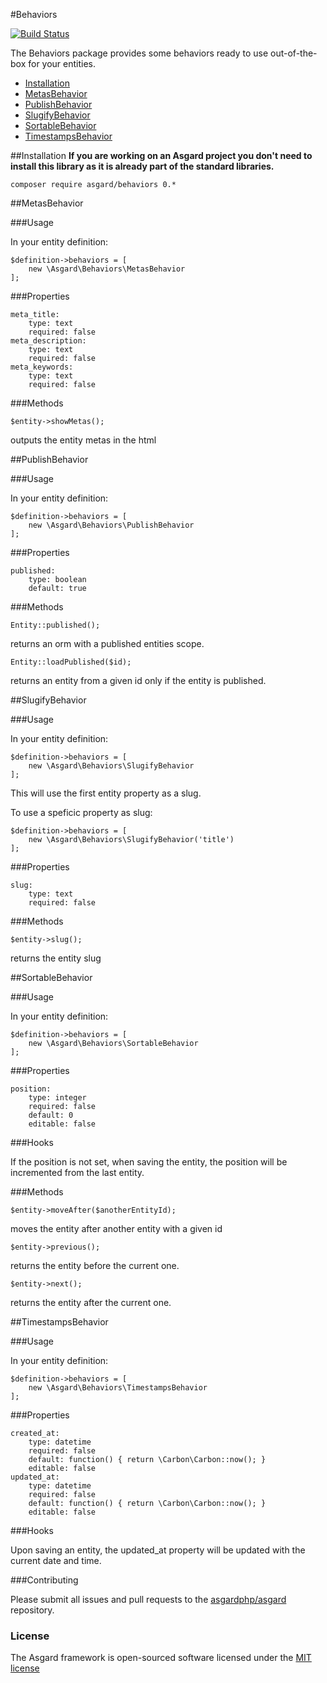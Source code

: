 #Behaviors

[![Build Status](https://travis-ci.org/asgardphp/behaviors.svg?branch=master)](https://travis-ci.org/asgardphp/behaviors)

The Behaviors package provides some behaviors ready to use out-of-the-box for your entities.

- [Installation](#installation)
- [MetasBehavior](#metas)
- [PublishBehavior](#publish)
- [SlugifyBehavior](#slugify)
- [SortableBehavior](#sortable)
- [TimestampsBehavior](#timestamps)

<a name="installation"></a>
##Installation
**If you are working on an Asgard project you don't need to install this library as it is already part of the standard libraries.**

	composer require asgard/behaviors 0.*

<a name="metas"></a>
##MetasBehavior

###Usage

In your entity definition:

	$definition->behaviors = [
		new \Asgard\Behaviors\MetasBehavior
	];

###Properties

	meta_title:
		type: text
		required: false
	meta_description:
		type: text
		required: false
	meta_keywords:
		type: text
		required: false

###Methods

	$entity->showMetas();

outputs the entity metas in the html

<a name="publish"></a>
##PublishBehavior

###Usage

In your entity definition:

	$definition->behaviors = [
		new \Asgard\Behaviors\PublishBehavior
	];

###Properties

	published:
		type: boolean
		default: true

###Methods

	Entity::published();

returns an orm with a published entities scope.

	Entity::loadPublished($id);

returns an entity from a given id only if the entity is published.

<a name="slugify"></a>
##SlugifyBehavior

###Usage

In your entity definition:

	$definition->behaviors = [
		new \Asgard\Behaviors\SlugifyBehavior
	];

This will use the first entity property as a slug.

To use a speficic property as slug:

	$definition->behaviors = [
		new \Asgard\Behaviors\SlugifyBehavior('title')
	];

###Properties

	slug:
		type: text
		required: false

###Methods

	$entity->slug();

returns the entity slug

<a name="sortable"></a>
##SortableBehavior

###Usage

In your entity definition:

	$definition->behaviors = [
		new \Asgard\Behaviors\SortableBehavior
	];

###Properties

	position:
		type: integer
		required: false
		default: 0
		editable: false

###Hooks

If the position is not set, when saving the entity, the position will be incremented from the last entity.

###Methods

	$entity->moveAfter($anotherEntityId);

moves the entity after another entity with a given id

	$entity->previous();

returns the entity before the current one.

	$entity->next();

returns the entity after the current one.

<a name="timestamps"></a>
##TimestampsBehavior

###Usage

In your entity definition:

	$definition->behaviors = [
		new \Asgard\Behaviors\TimestampsBehavior
	];

###Properties

	created_at:
		type: datetime
		required: false
		default: function() { return \Carbon\Carbon::now(); }
		editable: false
	updated_at:
		type: datetime
		required: false
		default: function() { return \Carbon\Carbon::now(); }
		editable: false

###Hooks

Upon saving an entity, the updated_at property will be updated with the current date and time.

###Contributing

Please submit all issues and pull requests to the [asgardphp/asgard](http://github.com/asgardphp/asgard) repository.

### License

The Asgard framework is open-sourced software licensed under the [MIT license](http://opensource.org/licenses/MIT)